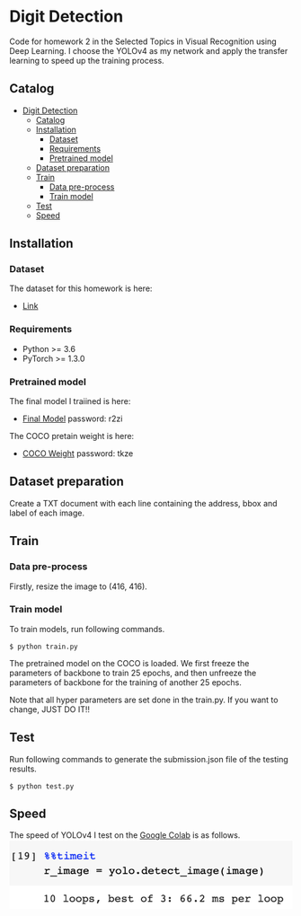 # Digit Detection

Code for homework 2 in the Selected Topics in Visual Recognition using Deep Learning.
I choose the YOLOv4 as my network and apply the transfer learning to speed up the training process.
## Catalog
- [Digit Detection](#digit-detection)
  - [Catalog](#Catalog)
  - [Installation](#Installation)
    - [Dataset](#Dataset)
    - [Requirements](#Requirements)
    - [Pretrained model](#Pretrained-model)
  - [Dataset preparation](#Dataset-Preparation)
  - [Train](#train)
    - [Data pre-process](#data-pre-process)
    - [Train model](#train-model)
  - [Test](#test)
  - [Speed](#speed)

## Installation
### Dataset
The dataset for this homework is here:
  - [Link](https://drive.google.com/drive/u/1/folders/1Ob5oT9Lcmz7g5mVOcYH3QugA7tV3WsSl)
### Requirements
- Python >= 3.6
- PyTorch >= 1.3.0
### Pretrained model
The final model I traiined is here:
  -  [Final Model](https://pan.baidu.com/s/1TO-wO79aJyK5c_OSGPKS-A) password: r2zi

The COCO pretain weight is here:
  -  [COCO Weight](https://pan.baidu.com/s/1n_9pSC2kZiuMiCq7EMQdRQ) password: tkze

## Dataset preparation
Create a TXT document with each line containing the address, bbox and label of each image.

## Train
### Data pre-process
Firstly, resize the image to (416, 416).
### Train model
To train models, run following commands.
```
$ python train.py
```
The pretrained model on the COCO is loaded. 
We first freeze the parameters of backbone to train 25 epochs, and then unfreeze the parameters of backbone for the training of another 25 epochs.

Note that all hyper parameters are set done in the train.py.
If you want to change, JUST DO IT!!

## Test
Run following commands to generate the submission.json file of the testing results.
```
$ python test.py
```

## Speed
The speed of YOLOv4 I test on the [Google Colab](https://colab.research.google.com) is as follows.
![here](https://raw.githubusercontent.com/cocozxh/CS-IOC5008/main/HW2/speed1.png)
